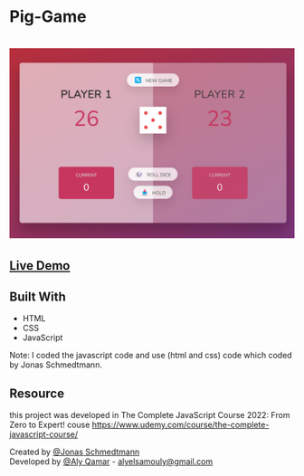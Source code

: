 # Pig-Game

<h1 align="center">
    <img src="img/app.png"/>
</h1>

[Live Demo](https://alyqamar.github.io/Pig-Game) 
-----
## Built With
* HTML
* CSS
* JavaScript

Note: I coded the javascript code and use (html and css) code which coded by Jonas Schmedtmann. 


## Resource

this project was developed in The Complete JavaScript Course 2022: From Zero to Expert! couse 
https://www.udemy.com/course/the-complete-javascript-course/

Created by [@Jonas Schmedtmann](https://github.com/jonasschmedtmann) <br/>
Developed by [@Aly Qamar](https://www.linkedin.com/in/alyqamar) - alyelsamouly@gmail.com <br/>
